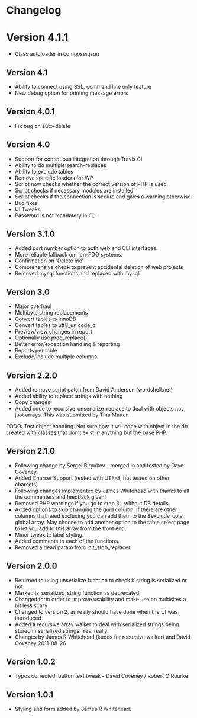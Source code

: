 # Changelog

# Version 4.1.1
 * Class autoloader in composer.json

## Version 4.1
 * Ability to connect using SSL, command line only feature
 * New debug option for printing message errors

## Version 4.0.1
 * Fix bug on auto-delete

## Version 4.0
 * Support for continuous integration through Travis CI
 * Ability to do multiple search-replaces
 * Ability to exclude tables
 * Remove specific loaders for WP
 * Script now checks whether the correct version of PHP is used
 * Script checks if necessary modules are installed
 * Script checks if the connection is secure and gives a warning otherwise
 * Bug fixes
 * UI Tweaks
 * Password is not mandatory in CLI

## Version 3.1.0
 * Added port number option to both web and CLI interfaces.
 * More reliable fallback on non-PDO systems.
 * Confirmation on 'Delete me'
 * Comprehensive check to prevent accidental deletion of web projects
 * Removed mysql functions and replaced with mysqli

## Version 3.0
 * Major overhaul
 * Multibyte string replacements
 * Convert tables to InnoDB
 * Convert tables to utf8_unicode_ci
 * Preview/view changes in report
 * Optionally use preg_replace()
 * Better error/exception handling & reporting
 * Reports per table
 * Exclude/include multiple columns

## Version 2.2.0
 * Added remove script patch from David Anderson (wordshell.net)
 * Added ability to replace strings with nothing
 * Copy changes
 * Added code to recursive_unserialize_replace to deal with objects not just arrays. This was submitted by Tina Matter.

 TODO: Test object handling. Not sure how it will cope with object in the
 db created with classes that don't exist in anything but the base PHP.

## Version 2.1.0
 * Following change by Sergei Biryukov - merged in and tested by Dave Coveney
 * Added Charset Support (tested with UTF-8, not tested on other charsets)
 * Following changes implemented by James Whitehead with thanks to all the commenters and feedback given!
 * Removed PHP warnings if you go to step 3+ without DB details.
 * Added options to skip changing the guid column. If there are other columns that need excluding you can add them to the $exclude_cols global array. May choose to add another option to the table select page to let you add to this array from the front end.
 * Minor tweak to label styling.
 * Added comments to each of the functions.
 * Removed a dead param from icit_srdb_replacer

## Version 2.0.0
 * Returned to using unserialize function to check if string is serialized or not
 * Marked is_serialized_string function as deprecated
 * Changed form order to improve usability and make use on multisites a bit less scary
 * Changed to version 2, as really should have done when the UI was introduced
 * Added a recursive array walker to deal with serialized strings being stored in serialized strings. Yes, really.
 * Changes by James R Whitehead (kudos for recursive walker) and David Coveney 2011-08-26

## Version 1.0.2
 * Typos corrected, button text tweak - David Coveney / Robert O'Rourke

## Version 1.0.1
 * Styling and form added by James R Whitehead.

